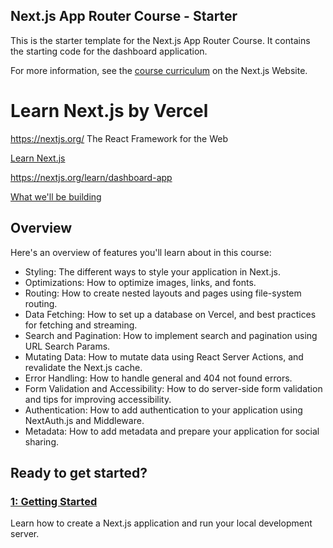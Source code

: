 ## Next.js App Router Course - Starter

This is the starter template for the Next.js App Router Course. It contains the starting code for the dashboard application.

For more information, see the [course curriculum](https://nextjs.org/learn) on the Next.js Website.


# Learn Next.js by Vercel


https://nextjs.org/
The React Framework for the Web

[Learn Next.js](https://nextjs.org/learn?utm_source=next-site&utm_medium=homepage-cta&utm_campaign=home)

https://nextjs.org/learn/dashboard-app

[What we'll be building](https://nextjs.org/learn/dashboard-app#what-well-be-building)


## Overview

Here's an overview of features you'll learn about in this course:

- Styling: The different ways to style your application in Next.js.
- Optimizations: How to optimize images, links, and fonts.
- Routing: How to create nested layouts and pages using file-system routing.
- Data Fetching: How to set up a database on Vercel, and best practices for fetching and streaming.
- Search and Pagination: How to implement search and pagination using URL Search Params.
- Mutating Data: How to mutate data using React Server Actions, and revalidate the Next.js cache.
- Error Handling: How to handle general and 404 not found errors.
- Form Validation and Accessibility: How to do server-side form validation and tips for improving accessibility.
- Authentication: How to add authentication to your application using NextAuth.js and Middleware.
- Metadata: How to add metadata and prepare your application for social sharing.


## Ready to get started?


### [1: Getting Started](https://nextjs.org/learn/dashboard-app/getting-started) 


Learn how to create a Next.js application and run your local development server.

